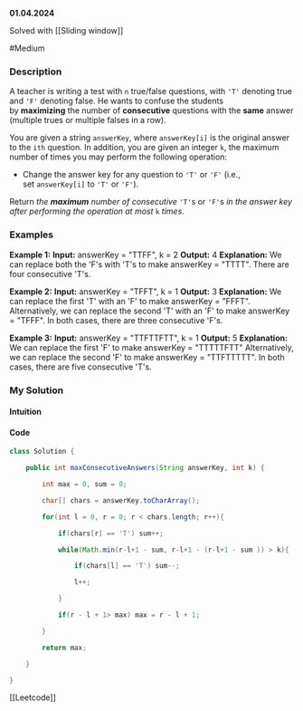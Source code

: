 **01.04.2024**

Solved with [[Sliding window]]

#Medium 
### Description

A teacher is writing a test with `n` true/false questions, with `'T'` denoting true and `'F'` denoting false. He wants to confuse the students by **maximizing** the number of **consecutive** questions with the **same** answer (multiple trues or multiple falses in a row).

You are given a string `answerKey`, where `answerKey[i]` is the original answer to the `ith` question. In addition, you are given an integer `k`, the maximum number of times you may perform the following operation:

- Change the answer key for any question to `'T'` or `'F'` (i.e., set `answerKey[i]` to `'T'` or `'F'`).

Return _the **maximum** number of consecutive_ `'T'`s or `'F'`s _in the answer key after performing the operation at most_ `k` _times_.

### Examples

**Example 1:**
	**Input:** answerKey = "TTFF", k = 2
	**Output:** 4
	**Explanation:** We can replace both the 'F's with 'T's to make answerKey = "TTTT".
	There are four consecutive 'T's.

**Example 2:**
	**Input:** answerKey = "TFFT", k = 1
	**Output:** 3
	**Explanation:** We can replace the first 'T' with an 'F' to make answerKey = "FFFT".
	Alternatively, we can replace the second 'T' with an 'F' to make answerKey = "TFFF".
	In both cases, there are three consecutive 'F's.

**Example 3:**
	**Input:** answerKey = "TTFTTFTT", k = 1
	**Output:** 5
	**Explanation:** We can replace the first 'F' to make answerKey = "TTTTTFTT"
	Alternatively, we can replace the second 'F' to make answerKey = "TTFTTTTT". 
	In both cases, there are five consecutive 'T's.

### My Solution
#### Intuition


#### Code

```Java 
class Solution {

    public int maxConsecutiveAnswers(String answerKey, int k) {

        int max = 0, sum = 0;

        char[] chars = answerKey.toCharArray();

        for(int l = 0, r = 0; r < chars.length; r++){

            if(chars[r] == 'T') sum++;

            while(Math.min(r-l+1 - sum, r-l+1 - (r-l+1 - sum )) > k){

                if(chars[l] == 'T') sum--;

                l++;

            }

            if(r - l + 1> max) max = r - l + 1;

        }

        return max;

    }

}
```


[[Leetcode]]